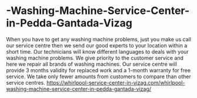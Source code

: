 # -Washing-Machine-Service-Center-in-Pedda-Gantada-Vizag
When you have to get any washing machine problems, just you make us call our service centre then we send our good experts to your location within a short time. Our technicians will know different languages to deals with your washing machine problems. We give priority to the customer service and here we repair all brands of washing machines. Our service centre will provide 3 months validity for replaced work and a 1-month warranty for free service. We take only fewer amounts from customers to compare than other service centres.  https://whirlpool-service-center-in-vizag.com/whirlpool-washing-machine-service-center-in-pedda-gantada-vizag/
